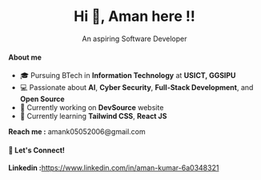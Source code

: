 <h1 style="text-align:center">Hi 👋, Aman here !!</h1>
<p style="text-align:center">An aspiring Software Developer</p>
<h4>About me</h4>
<div>
  <ul>
    <li>🎓 Pursuing BTech in <b>Information Technology</b> at <b>USICT, GGSIPU</b></li>
    <li>💻 Passionate about <b>AI</b>, <b>Cyber Security</b>, <b>Full-Stack Development</b>, and <b>Open Source</b></li>
    <li>🔭 Currently working on <b>DevSource</b> website</li>
    <li>🌱 Currently learning <b>Tailwind CSS</b>, <b>React JS</b></li>
  </ul>
</div>
<p><b>Reach me :</b> amank05052006@gmail.com</p>
<h4>🤝 Let's Connect!</h4>
<p><b>Linkedin :</b><a href="https://www.linkedin.com/in/aman-kumar-6a0348321">https://www.linkedin.com/in/aman-kumar-6a0348321</a></p>


